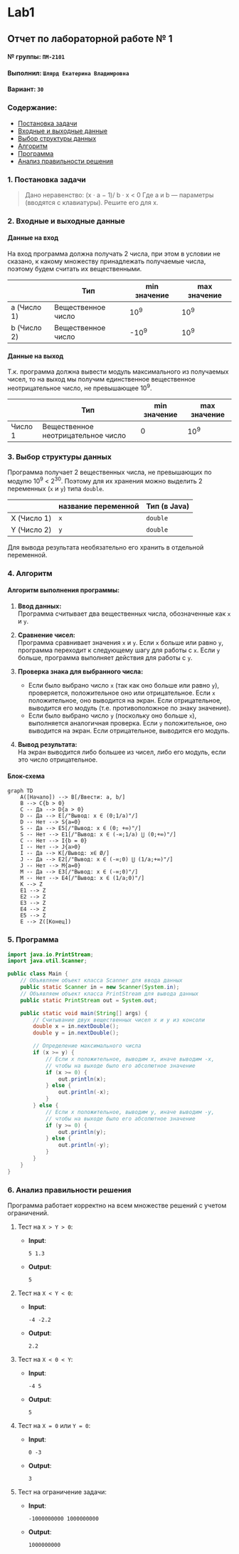 # Lab1
## Отчет по лабораторной работе № 1

#### № группы: `ПМ-2101`

#### Выполнил: `Шлярд Екатерина Владимровна`

#### Вариант: `30`

### Cодержание:

- [Постановка задачи](#1-постановка-задачи)
- [Входные и выходные данные](#2-входные-и-выходные-данные)
- [Выбор структуры данных](#3-выбор-структуры-данных)
- [Алгоритм](#4-алгоритм)
- [Программа](#5-программа)
- [Анализ правильности решения](#6-анализ-правильности-решения)

### 1. Постановка задачи

> Дано неравенство:
(x · a − 1)/
b · x
< 0
Где a и b — параметры (вводятся с клавиатуры). Решите его для x.

### 2. Входные и выходные данные

#### Данные на вход

На вход программа должна получать 2 числа, при этом в условии не сказано, к какому множеству
принадлежать получаемые числа, поэтому будем считать их вещественными. 

|             | Тип                | min значение    | max значение   |
|-------------|--------------------|-----------------|----------------|
| a (Число 1) | Вещественное число | 10<sup>9</sup>  | 10<sup>9</sup> |
| b (Число 2) | Вещественное число | -10<sup>9</sup> | 10<sup>9</sup> |

#### Данные на выход

Т.к. программа должна вывести модуль максимального из получаемых чисел, то на выход мы получим
единственное вещественное неотрицательное число, не превышающее 10<sup>9</sup>.

|         | Тип                                | min значение | max значение   |
|---------|------------------------------------|--------------|----------------|
| Число 1 | Вещественное неотрицательное число | 0            | 10<sup>9</sup> |

### 3. Выбор структуры данных

Программа получает 2 вещественных числа, не превышающих по модулю 10<sup>9</sup> < 2<sup>30</sup>. Поэтому для их хранения
можно выделить 2 переменных (`x` и `y`) типа `double`.

|             | название переменной | Тип (в Java) | 
|-------------|---------------------|--------------|
| X (Число 1) | `x`                 | `double`     |
| Y (Число 2) | `y`                 | `double`     | 

Для вывода результата необязательно его хранить в отдельной переменной.

### 4. Алгоритм

#### Алгоритм выполнения программы:

1. **Ввод данных:**  
   Программа считывает два вещественных числа, обозначенные как `x` и `y`.

2. **Сравнение чисел:**  
   Программа сравнивает значения `x` и `y`. Если `x` больше или равно `y`, программа переходит к следующему шагу для
   работы с `x`. Если `y` больше, программа выполняет действия для работы с `y`.

3. **Проверка знака для выбранного числа:**
    - Если было выбрано число `x` (так как оно больше или равно `y`), проверяется, положительное оно или отрицательное.
      Если `x` положительное, оно выводится на экран. Если отрицательное, выводится его модуль (т.е. противоположное
      по знаку значение).
    - Если было выбрано число `y` (поскольку оно больше `x`), выполняется аналогичная проверка. Если `y` положительное,
      оно выводится на экран. Если отрицательное, выводится его модуль.

4. **Вывод результата:**  
   На экран выводится либо большее из чисел, либо его модуль, если это число отрицательное.

#### Блок-схема

```mermaid
graph TD
    A([Начало]) --> B[/Ввести: a, b/]
    B --> C{b > 0}
    C -- Да --> D{a > 0}
    D -- Да --> E[/"Вывод: x ∈ (0;1/a)"/]
    D -- Нет --> S{a=0}
    S -- Да --> E5[/"Вывод: x ∈ (0; +∞)"/]
    S -- Нет --> E1[/"Вывод: x ∈ (-∞;1/a) ⋃ (0;+∞)"/]
    C -- Нет --> I{b = 0}
    I -- Нет --> J{a>0}
    I -- Да --> K[/Вывод: x∈ Ø/]
    J -- Да --> E2[/"Вывод: x ∈ (-∞;0) ⋃ (1/a;+∞)"/]
    J -- Нет --> M{a=0}
    M -- Да --> E3[/"Вывод: x ∈ (-∞;0)"/]
    M -- Нет --> E4[/"Вывод: x ∈ (1/a;0)"/]
    K --> Z
    E1 --> Z
    E2 --> Z
    E3 --> Z
    E4 --> Z
    E5 --> Z
    E --> Z([Конец])

```

### 5. Программа

```java
import java.io.PrintStream;
import java.util.Scanner;

public class Main {
    // Объявляем объект класса Scanner для ввода данных
    public static Scanner in = new Scanner(System.in);
    // Объявляем объект класса PrintStream для вывода данных
    public static PrintStream out = System.out;

    public static void main(String[] args) {
        // Считывание двух вещественных чисел x и y из консоли
        double x = in.nextDouble();
        double y = in.nextDouble();

        // Определение максимального числа
        if (x >= y) {
            // Если x положительное, выводим x, иначе выводим -x,
            // чтобы на выходе было его абсолютное значение
            if (x >= 0) {
                out.println(x);
            } else {
                out.println(-x);
            }
        } else {
            // Если x положительное, выводим y, иначе выводим -y,
            // чтобы на выходе было его абсолютное значение
            if (y >= 0) {
                out.println(y);
            } else {
                out.println(-y);
            }
        }
    }
}
```

### 6. Анализ правильности решения

Программа работает корректно на всем множестве решений с учетом ограничений.

1. Тест на `X > Y > 0`:

    - **Input**:
        ```
        5 1.3
        ```

    - **Output**:
        ```
        5
        ```

2. Тест на `X < Y < 0`:

    - **Input**:
        ```
        -4 -2.2
        ```

    - **Output**:
        ```
        2.2
        ```

3. Тест на `X < 0 < Y`:

    - **Input**:
        ```
        -4 5
        ```

    - **Output**:
        ```
        5
        ```

4. Тест на `X = 0` или `Y = 0`:

    - **Input**:
        ```
        0 -3
        ```

    - **Output**:
        ```
        3
        ```

5. Тест на ограничение задачи:

    - **Input**:
        ```
        -1000000000 1000000000
        ```

    - **Output**:
        ```
        1000000000
        ```
